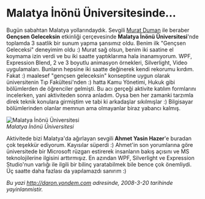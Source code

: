 # Malatya İnönü Üniversitesinde...
Bugün sabahtan Malatya yollarındaydık. Sevgili [Murat
Duman](http://www.muratduman.net/) ile beraber **Gençsen Geleceksin**
etkinliği çerçevesinde **Malatya İnönü Üniversitesi**'nde toplamda 3
saatlik bir sunum yapma şansımız oldu. Benim ilk "Gençsen Geleceksi"
deneyimim oldu :) Murat sağ olsun, benim iki saatine el koymama izin
verdi ve bu iki saatte yaptıklarıma hala inanamıyorum. WPF, Expression
Blend, 2 ve 3 boyutlu animasyon örnekleri, Silverlight, Video
uygulamaları. Bunların hepsine iki saatte değinerek kendi rekorumu
kırdım. Fakat :) maalesef "gençsen geleceksin" konseptine uygun olarak
üniversitenin Tıp Fakültesi'nden :) hatta Kamu Yönetimi, Hukuk gibi
bölümlerden de öğrenciler gelmişti. Bu acı gerçeği aktivite katılım
formlarını incelerken, yani aktiviteden sonra anladım. Oysa ben her
zamanki tarzımla direk teknik konulara girmiştim ve tabi ki arkadaşlar
sıkılmışlar :) Bilgisayar bölümlerinden olanlar memnun ama olmayanlar
biraz yabancı kalmış.

![Malatya İnönü
Üniversitesi](media/Malatya_Inonu_Universitesinde/20032008_1.jpg)\
*Malatya İnönü Üniversitesi*

Aktivitede bizi Malatya'da ağırlayan sevgili **Ahmet Yasin Hazer**'e
buradan çok teşekkür ediyorum. Kayısılar süperdi :) Ahmet'in son
yorumlarına göre üniversitede bir Microsoft rüzgarı estirerek insanların
bakış açısını ve MS teknolojilerine ilgisini arttırmışız. En azından
WPF, Silverlight ve Expression Studio'nun varlığı ile ilgili bir bilinç
yaratabilmek bile bence çok önemliydi. Üç saatte daha fazlası da
yapılamazdı sanırım :)



*Bu yazi http://daron.yondem.com adresinde, 2008-3-20 tarihinde yayinlanmistir.*
